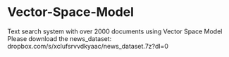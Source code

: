 # Vector-Space-Model
Text search system with over 2000 documents using Vector Space Model\
Please download the news_dataset: dropbox.com/s/xclufsrvvdkyaac/news_dataset.7z?dl=0 

